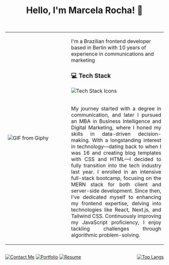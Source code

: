 
<h1 align="center">Hello, I'm Marcela Rocha! 👋</h1>
<br>
<table border=0 style="border-collapse:collapse;">
  <tr>
    <td width="40%">
      <img src="https://media.giphy.com/media/k8kITi9SAwe9JWbUaH/giphy.gif" alt="GIF from Giphy">
    </td>
    <td width="60%">
      <p align="left">I'm a Brazilian frontend developer based in Berlin with 10 years of experience in communications and marketing</p>
      <h3>💻 Tech Stack</h3>
      <img src="https://skillicons.dev/icons?i=js,ts,html,css,jquery,bootstrap,tailwind,nodejs,express,vue,git,github,mongodb,firebase,react,nextjs&theme=dark&perline=8" alt="Tech Stack Icons"><br><br>
      <p style="text-align: justify;">My journey started with a degree in communication, and later I pursued an MBA in Business Intelligence and Digital Marketing, where I honed my skills in data-driven decision-making. With a longstanding interest in technology—dating back to when I was 16 and creating blog templates with CSS and HTML—I decided to fully transition into the tech industry last year. I enrolled in an intensive full-stack bootcamp, focusing on the MERN stack for both client and server-side development. Since then, I've dedicated myself to enhancing my frontend expertise, delving into technologies like React, Next.js, and Tailwind CSS. Continuously improving my JavaScript proficiency, I enjoy tackling challenges through algorithmic problem-solving.</p>
    </td>
  </tr>
</table>
<div style="display: flex; justify-content: space-between;">
  <div>
    <p align="center">
      <a href="mailto:marcelarochamartins@gmail.com"><img src="https://img.shields.io/badge/-📧%20Contact%20Me-blue" alt="Contact Me"></a>
      <a href="https://marcelarochamartins.vercel.app/"><img src="https://img.shields.io/badge/-📂%20Portfolio-orange" alt="Portfolio"></a>
      <a href="https://drive.google.com/file/d/13_608t_Q0AAFi8CQYZe_10ewSU1T76X8/view?usp=drive_link"><img src="https://img.shields.io/badge/-📄%20Resume-green" alt="Resume"></a>
    </p>
  </div>
  <div>
    <p align="center">
      <a href="https://github.com/Marcela-Rocha-Martins/github-readme-stats">
        <img src="https://github-readme-stats.vercel.app/api/top-langs/?username=Marcela-Rocha-Martins&layout=compact" alt="Top Langs">
      </a>
    </p>
  </div>
</div>
